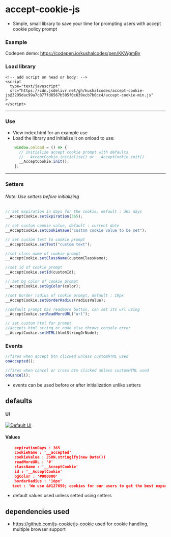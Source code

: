 # accept-cookie-js

- Simple, small library to save your time for prompting users with accept cookie policy prompt

### Example 
Codepen demo: https://codepen.io/kushalcodes/pen/KKWgmBy

### Load library

    <!-- add script on head or body: -->
    <script
      type="text/javascript"
      src="https://cdn.jsdelivr.net/gh/kushalcodes/accept-cookie-js@3295dac99a7c877fd6567b505f0c639ecb7b0cc4/accept-cookie-min.js"
    >
    </script>
---
### Use 
- View index.html for an example use
- Load the library and initialize it on onload to use:

```javascript
    window.onload = () => {
      // initialize accept cookie prompt with defaults 
      // __AcceptCookie.initialize() or __AcceptCookie.init()
      __AcceptCookie.init();
    };
```
---
### Setters

###### Note: Use setters before initializing

```javascript
// set expiration in days for the cookie, default : 365 days
__AcceptCookie.setExpiration(365);

// set custom cookie value, default : current date
__AcceptCookie.setCookieVaue("custom cookie value to be set");

// set custom text to cookie prompt
__AcceptCookie.setText("custom text");

//set class name of cookie prompt
__AcceptCookie.setClassName(customClassName);

//set id of cookie prompt
__AcceptCookie.setId(customId);

// set bg color of cookie prompt
__AcceptCookie.setBgColor(color);

//set border radius of cookie prompt, default : 10px
__AcceptCookie.setBorderRadius(radiusValue);

//default prompt has readmore button, can set its url using
__AcceptCookie.setReadMoreURL("url");

// set custom html for prompt
//accepts html string or node else throws console error
__AcceptCookie.setHTML(htmlStringOrNode);
```

### Events

```javascript
//fires when accept btn clicked unless customHTML used
onAccepted();

//fires when cancel or cross btn clicked unless customHTML used
onCancel();
```

- events can be used before or after initialization unlike setters

## defaults

#### UI

[![Default UI](https://i.imgur.com/a4e8E8a.png "Default UI")](http://i.imgur.com/a4e8E8a.png "Default UI")

#### Values

```json
    expirationDays : 365
    cookieName : '__accepted'
    cookieValue : JSON.stringify(new Date())
    readMoreURL : '#'
    className : '__AcceptCookie'
    id : '__AcceptCookie'
    bgColor : '#000000'
    borderRadius : '10px'
   text : 'We use &#127850; cookies for our users to get the best experience.'
```

- default values used unless setted using setters

## dependencies used

- https://github.com/js-cookie/js-cookie  used for cookie handling, multiple browser support
